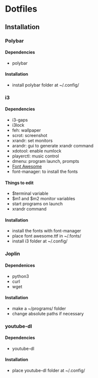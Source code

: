 # Dotfiles

## Installation

### Polybar

#### Dependencies

- polybar

#### Installation

- install polybar folder at ~/.config/

### i3

#### Dependencies

- i3-gaps
- i3lock
- feh: wallpaper
- scrot: screenshot
- xrandr: set monitors
- arandr: gui to generate xrandr command
- xdotool: enable numlock
- playerctl: music control
- dmenu: program launch, prompts
- [Font Awesome](https://fontawesome.com/v4.7.0/get-started/)
- font-manager: to install the fonts

#### Things to edit

- $terminal variable
- $m1 and $m2 monitor variables
- start programs on launch
- xrandr command

#### Installation

- install the fonts with font-manager
- place font awesome.ttf in ~/.fonts/
- install i3 folder at ~/.config/

### Joplin

#### Dependenices

- python3
- curl
- wget

#### Installation

- make a ~/programs/ folder
- change absolute paths if necessary

### youtube-dl

#### Dependencies

- youtube-dl

#### Installation

- place youtube-dl folder at ~/.config/
